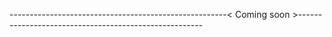 ------------------------------------------------------< Coming soon >------------------------------------------------------

